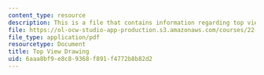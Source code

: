 ```yaml
---
content_type: resource
description: This is a file that contains information regarding top view drawing.
file: https://ol-ocw-studio-app-production.s3.amazonaws.com/courses/22-s902-do-it-yourself-diy-geiger-counters-january-iap-2015/6aaa8bf9e8c89368f891f4772b8b82d2_MIT22_S902IAP15_casetop.pdf
file_type: application/pdf
resourcetype: Document
title: Top View Drawing
uid: 6aaa8bf9-e8c8-9368-f891-f4772b8b82d2
---
```

